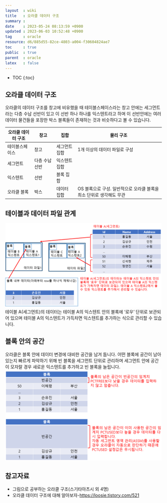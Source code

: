 ```yaml
---
layout  : wiki
title   : 오라클 데이터 구조
summary : 
date    : 2023-05-24 08:13:59 +0900
updated : 2023-06-03 10:52:48 +0900
tag     : oracle
resource: d6/885d55-82ce-4803-a004-f30604824ae7
toc     : true
public  : true
parent  : oracle 
latex   : false
---
```

* TOC
{:toc}

## 오라클 데이터 구조 

오라클의 데이터 구조를 창고에 비유했을 때 테이블스페이스라는 창고 안에는 세그먼트라는 다층 수납 선반이 있고 이 선반 하나 하나를 익스텐트라고 하며 이 선반안에는 여러 데이터 물건들을 포장한 박스 블록들이 존재하는 것과 비슷하다고 볼 수 있습니다. 


| 오라클 데이터 구조 | 창고           | 집합          | 물리 구조                                                            |
|--------------------|----------------|---------------|----------------------------------------------------------------------|
| 테이블스페이스     | 창고           | 세그먼트 집합 | 1개 이상의 데이터 파일로 구성                                        |
| 세그먼트           | 다층 수납 선반 | 익스텐트 집합 |                                                                      |
| 익스텐트           | 선반           | 블록 집합     |                                                                      |
| 오라클 블록        | 박스           | 데이터 집합   | OS 블록으로 구성. 일반적으로 오라클 블록을 최소 단위로 생각해도 무관 |

## 테이블과 데이터 파일 관계
![image]( /resource/d6/885d55-82ce-4803-a004-f30604824ae7/240833817-8f0523c0-4b07-46a0-a17f-c246271ffc8e.png)
테이블 A(세그먼트)의 데이터는 테이블 A의 익스텐트 안의 블록에 ‘로우’ 단위로 보관되어 있으며 테이블 A의 익스텐트가 가득차면 익스텐트를 추가하는 식으로 관리할 수 있습니다.

## 블록 안의 공간
 오라클은 블록 안에 데이터 변경에 대비한 공간을 남겨 둡니다. 어떤 블록에 공간이 남아있는지 빠르게 파악하기 위해 빈 블록을 세그먼트 단위로 관리하며 세그먼트 안에 공간이 모자랄 경우 새로운 익스텐트를 추가하고 빈 블록을 늘립니다.
![image]( /resource/d6/885d55-82ce-4803-a004-f30604824ae7/241368315-fb26ae67-bd32-41da-9ff6-35ba92390ed2.png)
 

## 참고자료
- 그림으로 공부하는 오라클 구조(스기타아츠시 외 4명)
- 오라클 데이터 구조에 대해 알아보자-<https://loosie.tistory.com/521>
